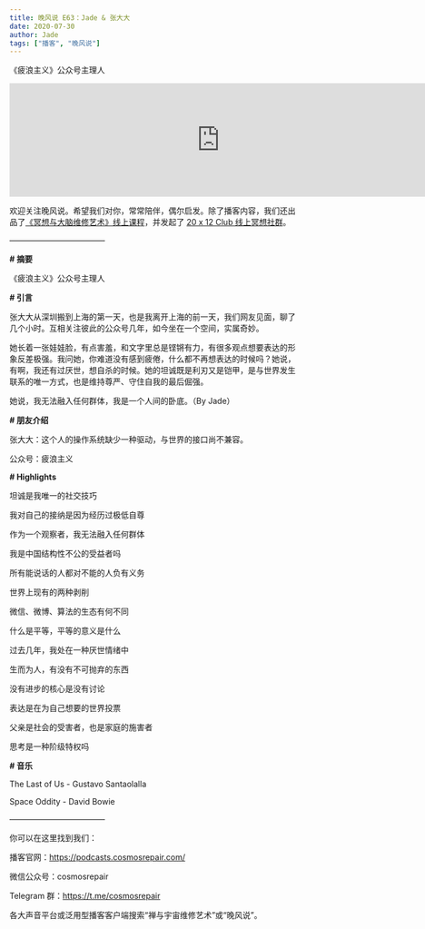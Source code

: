 ```yaml
---
title: 晚风说 E63：Jade & 张大大
date: 2020-07-30
author: Jade
tags: ["播客", "晚风说"]
---
```


《疲浪主义》公众号主理人

<!--more-->

<iframe src="https://fireside.fm/player/v2/trfV16OE+OaV8SpqJ?theme=light" width="740" height="200" frameborder="0" scrolling="no"></iframe>

欢迎关注晚风说。希望我们对你，常常陪伴，偶尔启发。除了播客内容，我们还出品了[《冥想与大脑维修艺术》线上课程](https://mp.weixin.qq.com/s?__biz=MzA5Nzk4MDMxMg==&mid=2247484680&idx=1&sn=2a5b8f1e1f1c1e6820adf5cc95d997fe&chksm=9099dfffa7ee56e9408aa248731e3e3e502c984ca1e577decc28d66d458f2e93a600dc6d6b40&scene=21#wechat_redirect)，并发起了 [20 x 12 Club 线上冥想社群](https://mp.weixin.qq.com/s?__biz=MzA5Nzk4MDMxMg==&mid=2247484834&idx=1&sn=ebd2c537b12e63baef2e9eaac505c26b&chksm=9099df55a7ee5643ab84485931d52082bbb2a6ee7078bdd536faf2cbbcb7bb22783aeaf13d4b&scene=21#wechat_redirect)。

————————————

**# 摘要**

《疲浪主义》公众号主理人

**# 引言**

张大大从深圳搬到上海的第一天，也是我离开上海的前一天，我们网友见面，聊了几个小时。互相关注彼此的公众号几年，如今坐在一个空间，实属奇妙。

她长着一张娃娃脸，有点害羞，和文字里总是铿锵有力，有很多观点想要表达的形象反差极强。我问她，你难道没有感到疲倦，什么都不再想表达的时候吗？她说，有啊，我还有过厌世，想自杀的时候。她的坦诚既是利刃又是铠甲，是与世界发生联系的唯一方式，也是维持尊严、守住自我的最后倔强。

她说，我无法融入任何群体，我是一个人间的卧底。（By Jade）

**# 朋友介绍**

张大大：这个人的操作系统缺少一种驱动，与世界的接口尚不兼容。

公众号：疲浪主义

**# Highlights**

坦诚是我唯一的社交技巧

我对自己的接纳是因为经历过极低自尊

作为一个观察者，我无法融入任何群体

我是中国结构性不公的受益者吗

所有能说话的人都对不能的人负有义务

世界上现有的两种剥削

微信、微博、算法的生态有何不同

什么是平等，平等的意义是什么

过去几年，我处在一种厌世情绪中

生而为人，有没有不可抛弃的东西

没有进步的核心是没有讨论

表达是在为自己想要的世界投票

父亲是社会的受害者，也是家庭的施害者

思考是一种阶级特权吗

**# 音乐**

The Last of Us - Gustavo Santaolalla

Space Oddity - David Bowie

————————————

你可以在这里找到我们：

播客官网：https://podcasts.cosmosrepair.com/

微信公众号：cosmosrepair

Telegram 群：https://t.me/cosmosrepair

各大声音平台或泛用型播客客户端搜索“禅与宇宙维修艺术”或“晚风说”。
